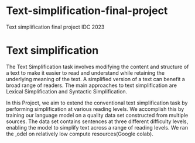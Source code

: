 # Text-simplification-final-project
Text simplification final project IDC 2023


# Text simplification
The Text Simplification task involves modifying the content and structure of a text to make it easier to read and understand while retaining the underlying meaning of the text. A simplified version of a text can benefit a broad range of readers. The main approaches to text simplification are Lexical Simplification and Syntactic Simplification.

In this Project, we aim to extend the conventional text simplification task by performing simplification at various reading levels. We accomplish this by training our language model on a quality data set constructed from multiple sources. The data set contains sentences at three different difficulty levels, enabling the model to simplify text across a range of reading levels. We ran the ,odel on relatively low compute resources(Google colab).
